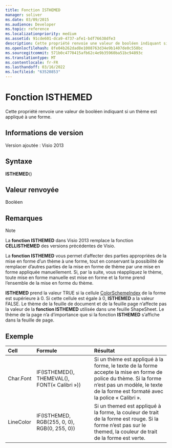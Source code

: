```yaml
---
title: Fonction ISTHEMED
manager: soliver
ms.date: 03/09/2015
ms.audience: Developer
ms.topic: reference
ms.localizationpriority: medium
ms.assetid: 91cde601-dca9-4737-afe1-bdf76638dfe3
description: Cette propriété renvoie une valeur de booléen indiquant si un thème est appliqué à une forme.
ms.openlocfilehash: 8fe04b262dad8e1008763d34e9b1407de0c558bc
ms.sourcegitcommit: 571b0c4770415afb62c4e9b35960ba51bc94893c
ms.translationtype: MT
ms.contentlocale: fr-FR
ms.lasthandoff: 03/16/2022
ms.locfileid: "63520853"
---
```

# <a name="isthemed-function"></a>Fonction ISTHEMED

Cette propriété renvoie une valeur de booléen indiquant si un thème est appliqué à une forme. 
  
## <a name="version-information"></a>Informations de version

Version ajoutée : Visio 2013
 
  
## <a name="syntax"></a>Syntaxe

 **ISTHEMED**()
  
## <a name="return-value"></a>Valeur renvoyée

Booléen
  
## <a name="remarks"></a>Remarques

> [!NOTE]
> La **fonction ISTHEMED** dans Visio 2013 remplace la fonction **CELLISTHEMED** des versions précédentes de Visio. 
  
La **fonction ISTHEMED** vous permet d’affecter des parties appropriées de la mise en forme d’un thème à une forme, tout en conservant la possibilité de remplacer d’autres parties de la mise en forme de thème par une mise en forme appliquée manuellement. Si, par la suite, vous réappliquez le thème, toute mise en forme manuelle est mise en forme et la forme prend l’ensemble de la mise en forme du thème. 
  
 **ISTHEMED** prend la valeur TRUE si la cellule [ColorSchemeIndex](colorschemeindex-cell-theme-properties-section.md) de la forme est supérieure à 0. Si cette cellule est égale à 0, **ISTHEMED** a la valeur FALSE. Le thème de la feuille de document et de la feuille page n’affecte pas la valeur de la **fonction ISTHEMED** utilisée dans une feuille ShapeSheet. Le thème de la page n’a d’importance que si la fonction **ISTHEMED** s’affiche dans la feuille de page. 
  
## <a name="example"></a>Exemple

|Cell  <br/> |Formule  <br/> |Résultat  <br/> |
|:-----|:-----|:-----|
|Char.Font  <br/> |IF(ISTHEMED(), THEMEVAL(), FONT(« Calibri »))  <br/> |Si un thème est appliqué à la forme, le texte de la forme accepte la mise en forme de police du thème. Si la forme n’est pas un modèle, le texte de la forme est formaté avec la police « Calibri ». |
|LineColor  <br/> |IF(ISTHEMED, RGB(255, 0, 0), RGB(0, 255, 0))  <br/> |Si un themed est appliqué à la forme, la couleur de trait de la forme est rouge. Si la forme n’est pas sur le themed, la couleur de trait de la forme est verte. |
   

